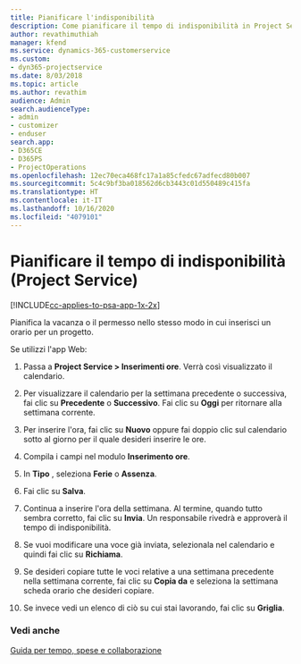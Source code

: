 ```yaml
---
title: Pianificare l'indisponibilità
description: Come pianificare il tempo di indisponibilità in Project Service
author: revathimuthiah
manager: kfend
ms.service: dynamics-365-customerservice
ms.custom:
- dyn365-projectservice
ms.date: 8/03/2018
ms.topic: article
ms.author: revathim
audience: Admin
search.audienceType:
- admin
- customizer
- enduser
search.app:
- D365CE
- D365PS
- ProjectOperations
ms.openlocfilehash: 12ec70eca468fc17a1a85cfedc67adfecd80b007
ms.sourcegitcommit: 5c4c9bf3ba018562d6cb3443c01d550489c415fa
ms.translationtype: HT
ms.contentlocale: it-IT
ms.lasthandoff: 10/16/2020
ms.locfileid: "4079101"
---
```

# <a name="schedule-time-off-project-service"></a>Pianificare il tempo di indisponibilità (Project Service)

[!INCLUDE[cc-applies-to-psa-app-1x-2x](../includes/cc-applies-to-psa-app-1x-2x.md)]

Pianifica la vacanza o il permesso nello stesso modo in cui inserisci un orario per un progetto.  
  
 Se utilizzi l'app Web:  
  
1.  Passa a **Project Service > Inserimenti ore**. Verrà così visualizzato il calendario.  
  
2.  Per visualizzare il calendario per la settimana precedente o successiva, fai clic su **Precedente** o **Successivo**. Fai clic su **Oggi** per ritornare alla settimana corrente.  
  
3.  Per inserire l'ora, fai clic su **Nuovo** oppure fai doppio clic sul calendario sotto al giorno per il quale desideri inserire le ore.  
  
4.  Compila i campi nel modulo **Inserimento ore**.  
  
5.  In **Tipo** , seleziona **Ferie** o **Assenza**.  
  
6.  Fai clic su **Salva**.  
  
7.  Continua a inserire l'ora della settimana. Al termine, quando tutto sembra corretto, fai clic su **Invia**. Un responsabile rivedrà e approverà il tempo di indisponibilità.  
  
8.  Se vuoi modificare una voce già inviata, selezionala nel calendario e quindi fai clic su **Richiama**.  
  
9. Se desideri copiare tutte le voci relative a una settimana precedente nella settimana corrente, fai clic su **Copia da** e seleziona la settimana scheda orario che desideri copiare.  
  
10. Se invece vedi un elenco di ciò su cui stai lavorando, fai clic su **Griglia**.  
  
### <a name="see-also"></a>Vedi anche  
 [Guida per tempo, spese e collaborazione](../psa/time-expense-collaboration-guide.md)
